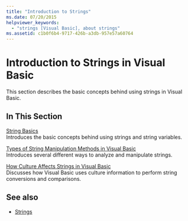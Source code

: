 ```yaml
---
title: "Introduction to Strings"
ms.date: 07/20/2015
helpviewer_keywords: 
  - "strings [Visual Basic], about strings"
ms.assetid: c1b0f6b4-9717-426b-a3db-957e57a60764
---
```

# Introduction to Strings in Visual Basic
This section describes the basic concepts behind using strings in Visual Basic.  
  
## In This Section  
 [String Basics](string-basics.md)  
 Introduces the basic concepts behind using strings and string variables.  
  
 [Types of String Manipulation Methods in Visual Basic](types-of-string-manipulation-methods.md)  
 Introduces several different ways to analyze and manipulate strings.  
  
 [How Culture Affects Strings in Visual Basic](how-culture-affects-strings.md)  
 Discusses how Visual Basic uses culture information to perform string conversions and comparisons.  
  
## See also

- [Strings](index.md)
